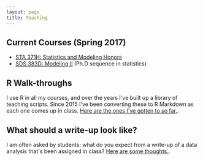 ```yaml
---
layout: page
title: Teaching
---
```


## Current Courses (Spring 2017)  
* [STA 371H: Statistics and Modeling Honors](/STA371H_Spring2017/)  
* [SDS 383D: Modeling II](https://github.com/jgscott/SDS383D) (Ph.D sequence in statistics)   

## R Walk-throughs

I use R in all my courses, and over the years I've built up a library of teaching scripts.  Since 2015 I've been converting these to R Markdown as each one comes up in class.  [Here are the ones I've gotten to so far.](https://github.com/jgscott/learnR).  

## What should a write-up look like?

I am often asked by students: what do you expect from a write-up of a data analysis that's been assigned in class?  [Here are some thoughts.](writeups/).  


